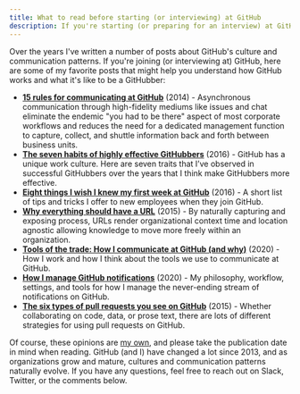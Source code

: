 ```yaml
---
title: What to read before starting (or interviewing) at GitHub
description: If you're starting (or preparing for an interview) at GitHub, here are a number posts to help you understand how GitHub works and what it's like to be a GitHubber.
---
```


Over the years I've written a number of posts about GitHub's culture and communication patterns. If you're joining (or interviewing at) GitHub, here are some of my favorite posts that might help you understand how GitHub works and what it's like to be a GitHubber:

* **[15 rules for communicating at GitHub](https://ben.balter.com/2014/11/06/rules-of-communicating-at-github/)** (2014) - Asynchronous communication through high-fidelity mediums like issues and chat eliminate the endemic "you had to be there" aspect of most corporate workflows and reduces the need for a dedicated management function to capture, collect, and shuttle information back and forth between business units.
* **[The seven habits of highly effective GitHubbers](https://ben.balter.com/2016/09/13/seven-habits-of-highly-effective-githubbers/)** (2016) - GitHub has a unique work culture. Here are seven traits that I’ve observed in successful GitHubbers over the years that I think make GitHubbers more effective. 
* **[Eight things I wish I knew my first week at GitHub](https://ben.balter.com/2016/10/31/eight-things-i-wish-i-knew-my-first-week-at-github/)** (2016) - A short list of tips and tricks I offer to new employees when they join GitHub.
* **[Why everything should have a URL](https://ben.balter.com/2015/11/12/why-urls/)** (2015) - By naturally capturing and exposing process, URLs render organizational context time and location agnostic allowing knowledge to move more freely within an organization.
* **[Tools of the trade: How I communicate at GitHub (and why)](https://ben.balter.com/2020/08/14/tools-of-the-trade/)** (2020) - How I work and how I think about the tools we use to communicate at GitHub.
* **[How I manage GitHub notifications](https://ben.balter.com/2020/08/25/how-i-manage-github-notifications/)** (2020) - My philosophy, workflow, settings, and tools for how I manage the never-ending stream of notifications on GitHub.
* **[The six types of pull requests you see on GitHub](https://ben.balter.com/2015/12/08/types-of-pull-requests/)** (2015) - Whether collaborating on code, data, or prose text, there are lots of different strategies for using pull requests on GitHub.

Of course, these opinions are [my own](https://ben.balter.com/fine-print/), and please take the publication date in mind when reading. GitHub (and I) have changed a lot since 2013, and as organizations grow and mature, cultures and communication patterns naturally evolve. If you have any questions, feel free to reach out on Slack, Twitter, or the comments below.
